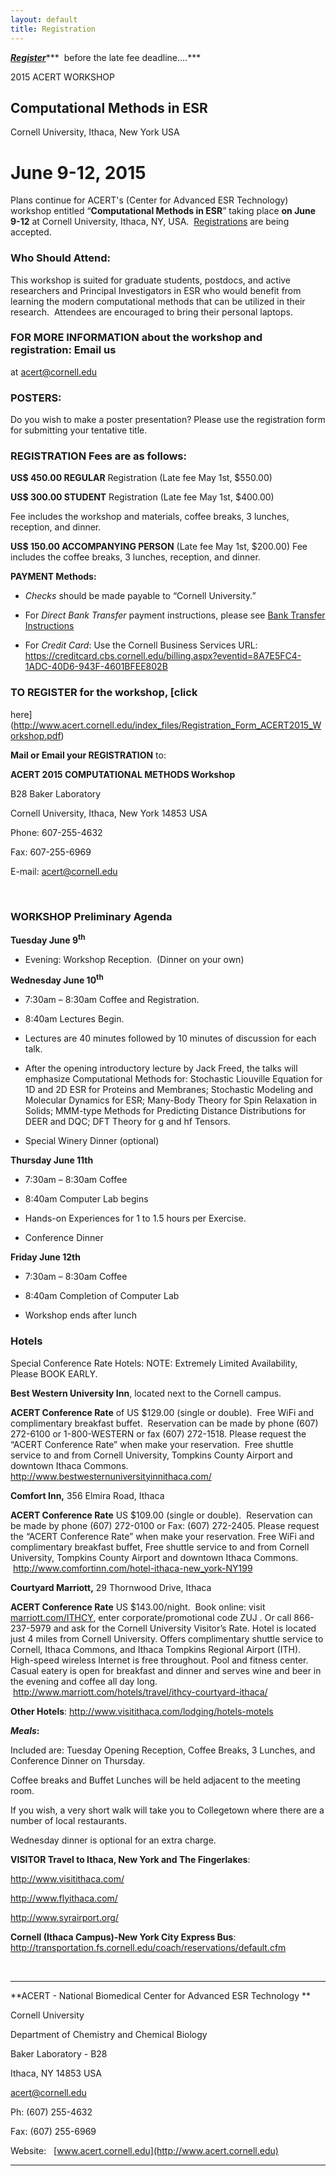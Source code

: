 ```yaml
---
layout: default
title: Registration
---
```

[***Register***](http://www.acert.cornell.edu/index_files/Registration_Form_ACERT2015_Workshop.pdf)*** 
before the late fee deadline....***

2015 ACERT WORKSHOP      

Computational Methods in ESR
----------------------------

Cornell University, Ithaca, New York USA

June 9-12, 2015
=========================================

Plans continue for ACERT's (Center for Advanced ESR Technology) workshop
entitled “**Computational Methods in ESR**” taking place **on June
9-12** at Cornell University, Ithaca, NY, USA. 
[Registrations](http://www.acert.cornell.edu/index_files/Registration_Form_ACERT2015_Workshop.pdf)
are being accepted.

### Who Should Attend:
This workshop is suited for graduate students,
postdocs, and active researchers and Principal Investigators in ESR who
would benefit from learning the modern computational methods that can be
utilized in their research.  Attendees are encouraged to bring their
personal laptops.

### FOR MORE INFORMATION about the workshop and registration: Email us
at <acert@cornell.edu>

### POSTERS:

Do you wish to make a poster presentation? Please use the registration
form for submitting your tentative title.

### REGISTRATION Fees are as follows:

**US$ 450.00 REGULAR** Registration (Late fee May 1st, $550.00)

**US$ 300.00 STUDENT** Registration (Late fee May 1st, $400.00)

Fee includes the workshop and materials, coffee breaks, 3 lunches,
reception, and dinner.  

**US$ 150.00 ACCOMPANYING PERSON** (Late fee May 1st, $200.00) Fee
includes the coffee breaks, 3 lunches, reception, and dinner.  

**PAYMENT Methods:**

-   *Checks* should be made payable to “Cornell University.”

-   For *Direct Bank Transfer* payment instructions, please see [Bank
    Transfer
    Instructions](http://www.acert.cornell.edu/index_files/BANK_WIRE_TRANSFERS_INSTRUCTIONS.pdf)

-   For *Credit Card*: Use the Cornell Business Services URL:
    <https://creditcard.cbs.cornell.edu/billing.aspx?eventid=8A7E5FC4-1ADC-40D6-943F-4601BFEE802B>

### TO REGISTER for the workshop, [click
here](http://www.acert.cornell.edu/index_files/Registration_Form_ACERT2015_Workshop.pdf)

**Mail or Email your REGISTRATION** to:

**ACERT 2015 COMPUTATIONAL METHODS Workshop**

B28 Baker Laboratory

Cornell University, Ithaca, New York 14853 USA

Phone: 607-255-4632

Fax: 607-255-6969

E-mail: <acert@cornell.edu>

 

### WORKSHOP Preliminary Agenda

**Tuesday June 9<sup>th</sup>**

-   Evening: Workshop Reception.  (Dinner on your own)

**Wednesday June 10<sup>th</sup>**

-   7:30am – 8:30am Coffee and Registration.

-   8:40am Lectures Begin.

-   Lectures are 40 minutes followed by 10 minutes of discussion for
    each talk.

-   After the opening introductory lecture by Jack Freed, the talks will
    emphasize Computational Methods for: Stochastic Liouville Equation
    for 1D and 2D ESR for Proteins and Membranes; Stochastic Modeling
    and Molecular Dynamics for ESR; Many-Body Theory for Spin Relaxation
    in Solids; MMM-type Methods for Predicting Distance Distributions
    for DEER and DQC; DFT Theory for g and hf Tensors.

-   Special Winery Dinner (optional)

**Thursday June 11th**

-   7:30am – 8:30am Coffee

-   8:40am Computer Lab begins

-   Hands-on Experiences for 1 to 1.5 hours per Exercise. 

-   Conference Dinner

**Friday June 12th**

-   7:30am – 8:30am Coffee

-   8:40am Completion of Computer Lab

-   Workshop ends after lunch

### Hotels

Special Conference Rate Hotels: NOTE: Extremely Limited Availability,
Please BOOK EARLY.

**Best Western University Inn**, located next to the Cornell campus.

**ACERT Conference Rate** of US $129.00 (single or double).  Free WiFi
and complimentary breakfast buffet.  Reservation can be made by phone
(607) 272-6100 or 1-800-WESTERN or fax (607) 272-1518. Please request
the “ACERT Conference Rate” when make your reservation.  Free shuttle
service to and from Cornell University, Tompkins County Airport and
downtown Ithaca Commons. 
<http://www.bestwesternuniversityinnithaca.com/>

**Comfort Inn,** 356 Elmira Road, Ithaca   

**ACERT Conference Rate** US $109.00 (single or double).  Reservation
can be made by phone (607) 272-0100 or Fax: (607) 272-2405. Please
request the “ACERT Conference Rate” when make your reservation. Free
WiFi and complimentary breakfast buffet, Free shuttle service to and
from Cornell University, Tompkins County Airport and downtown Ithaca
Commons.  <http://www.comfortinn.com/hotel-ithaca-new_york-NY199>

**Courtyard Marriott,** 29 Thornwood Drive, Ithaca   

**ACERT Conference Rate** US $143.00/night.  Book online: visit
[marriott.com/ITHCY](http://www.marriott.com/hotels/travel/ithcy-courtyard-ithaca/),
enter corporate/promotional code ZUJ . Or call 866-237-5979 and ask for
the Cornell University Visitor’s Rate. Hotel is located just 4 miles
from Cornell University. Offers complimentary shuttle service to
Cornell, Ithaca Commons, and Ithaca Tompkins Regional Airport (ITH).
High-speed wireless Internet is free throughout. Pool and fitness
center. Casual eatery is open for breakfast and dinner and serves wine
and beer in the evening and coffee all day long.
 <http://www.marriott.com/hotels/travel/ithcy-courtyard-ithaca/>

**Other Hotels**: <http://www.visitithaca.com/lodging/hotels-motels>

***Meals*:**

Included are: Tuesday Opening Reception, Coffee Breaks, 3 Lunches, and
Conference Dinner on Thursday.

Coffee breaks and Buffet Lunches will be held adjacent to the meeting
room.

If you wish, a very short walk will take you to Collegetown where there
are a number of local restaurants. 

Wednesday dinner is optional for an extra charge.

**VISITOR Travel to Ithaca, New York and The Fingerlakes**:

<http://www.visitithaca.com/>

<http://www.flyithaca.com/>

<http://www.syrairport.org/>

**Cornell (Ithaca Campus)-New York City Express Bus**:
<http://transportation.fs.cornell.edu/coach/reservations/default.cfm>

 

-----------------------------------------------------------------------------------------------------

**ACERT - National Biomedical Center for Advanced ESR Technology **

Cornell University

Department of Chemistry and Chemical Biology

Baker Laboratory - B28

Ithaca, NY 14853 USA

<acert@cornell.edu>

Ph: (607) 255-4632

Fax: (607) 255-6969

Website:   [www.acert.cornell.edu](http://www.acert.cornell.edu)

----------------------------------------------------------------
